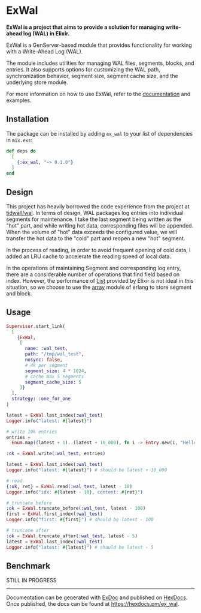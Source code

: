 # ExWal

<!-- MDOC !-->

**ExWal is a project that aims to provide a solution for managing write-ahead log (WAL) in Elixir.**

ExWal is a GenServer-based module that provides functionality for working with a Write-Ahead Log (WAL). 

The module includes utilities for managing WAL files, segments, blocks, and entries. It also supports options for customizing the WAL path, synchronization behavior, segment size, segment cache size, and the underlying store module.

For more information on how to use ExWal, refer to the [documentation](https://hex.pm/docs/publish) and examples.

## Installation

The package can be installed by adding `ex_wal` to your list of dependencies in `mix.exs`:

```elixir
def deps do
  [
    {:ex_wal, "~> 0.1.0"}
  ]
end
```

## Design
This project has heavily borrowed the code experience from the project at [tidwall/wal](https://github.com/tidwall/wal). In terms of design, WAL packages log entries into individual segments for maintenance. I take the last segment being written as the "hot" part, and while writing hot data, corresponding files will be appended. When the volume of "hot" data exceeds the configured value, we will transfer the hot data to the "cold" part and reopen a new "hot" segment.

In the process of reading, in order to avoid frequent opening of cold data, I added an LRU cache to accelerate the reading speed of local data.

In the operations of maintaining Segment and corresponding log entry, there are a considerable number of operations that find field based on index. However, the performance of [List](https://hexdocs.pm/elixir/List.html) provided by Elixir is not ideal in this situation, so we choose to use the [array](https://www.erlang.org/doc/man/array) module of erlang to store segment and block.

## Usage

```elixir
Supervisor.start_link(
  [
    {ExWal,
     [
       name: :wal_test,
       path: "/tmp/wal_test",
       nosync: false,
       # 4k per segment
       segment_size: 4 * 1024,
       # cache max 5 segments
       segment_cache_size: 5
     ]}
  ],
  strategy: :one_for_one
)

latest = ExWal.last_index(:wal_test)
Logger.info("latest: #{latest}")

# write 10k entries
entries =
  Enum.map((latest + 1)..(latest + 10_000), fn i -> Entry.new(i, "Hello Elixir #{i}") end)

:ok = ExWal.write(:wal_test, entries)

latest = ExWal.last_index(:wal_test)
Logger.info("latest: #{latest}") # should be latest + 10_000

# read
{:ok, ret} = ExWal.read(:wal_test, latest - 10)
Logger.info("idx: #{latest - 10}, content: #{ret}")

# truncate before
:ok = ExWal.truncate_before(:wal_test, latest - 100)
first = ExWal.first_index(:wal_test)
Logger.info("first: #{first}") # should be latest - 100

# truncate after
:ok = ExWal.truncate_after(:wal_test, latest - 5)
latest = ExWal.last_index(:wal_test)
Logger.info("latest: #{latest}") # should be latest - 5
```


## Benchmark

STILL IN PROGRESS

-----
Documentation can be generated with [ExDoc](https://github.com/elixir-lang/ex_doc)
and published on [HexDocs](https://hexdocs.pm). Once published, the docs can
be found at <https://hexdocs.pm/ex_wal>.


